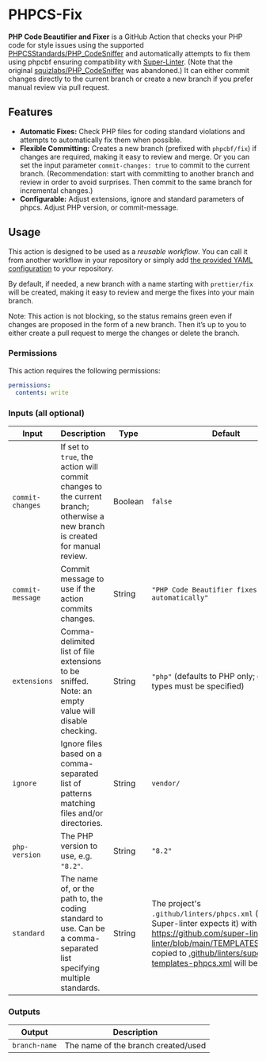 # PHPCS-Fix

**PHP Code Beautifier and Fixer** is a GitHub Action that checks your PHP code for style issues using the supported [PHPCSStandards/PHP_CodeSniffer](https://github.com/PHPCSStandards/PHP_CodeSniffer/) and automatically attempts to fix them using phpcbf ensuring compatibility with [Super-Linter](https://github.com/super-linter/super-linter).
(Note that the original [squizlabs/PHP_CodeSniffer](https://github.com/squizlabs/PHP_CodeSniffer) was abandoned.)
It can either commit changes directly to the current branch or create a new branch if you prefer manual review via pull request.

## Features

- **Automatic Fixes:** Check PHP files for coding standard violations and attempts to automatically fix them when possible.
- **Flexible Committing:** Creates a new branch (prefixed with `phpcbf/fix`) if changes are required, making it easy to review and merge. Or you can set the input parameter `commit-changes: true` to commit to the current branch. (Recommendation: start with committing to another branch and review in order to avoid surprises. Then commit to the same branch for incremental changes.)
- **Configurable:** Adjust extensions, ignore and standard parameters of phpcs. Adjust PHP version, or commit-message.

## Usage

This action is designed to be used as a _reusable workflow_. You can call it from another workflow in your repository or simply add [the provided YAML configuration](.github/workflows/phpcs-phpcbf.yml) to your repository.

By default, if needed, a new branch with a name starting with `prettier/fix` will be created, making it easy to review and merge the fixes into your main branch.

Note: This action is not blocking, so the status remains green even if changes are proposed in the form of a new branch. Then it’s up to you to either create a pull request to merge the changes or delete the branch.

### Permissions

This action requires the following permissions:

```yaml
permissions:
  contents: write
```

### Inputs (all optional)

| Input            | Description                                                                                                                  | Type    | Default                                                                                                                                                                                                                                                              |
| ---------------- | ---------------------------------------------------------------------------------------------------------------------------- | ------- | -------------------------------------------------------------------------------------------------------------------------------------------------------------------------------------------------------------------------------------------------------------------- |
| `commit-changes` | If set to `true`, the action will commit changes to the current branch; otherwise a new branch is created for manual review. | Boolean | `false`                                                                                                                                                                                                                                                              |
| `commit-message` | Commit message to use if the action commits changes.                                                                         | String  | `"PHP Code Beautifier fixes applied automatically"`                                                                                                                                                                                                                  |
| `extensions`     | Comma-delimited list of file extensions to be sniffed. Note: an empty value will disable checking.                           | String  | `"php"` (defaults to PHP only; other file types must be specified)                                                                                                                                                                                                   |
| `ignore`         | Ignore files based on a comma-separated list of patterns matching files and/or directories.                                  | String  | `vendor/`                                                                                                                                                                                                                                                            |
| `php-version`    | The PHP version to use, e.g. `"8.2"`.                                                                                        | String  | `"8.2"`                                                                                                                                                                                                                                                              |
| `standard`       | The name of, or the path to, the coding standard to use. Can be a comma-separated list specifying multiple standards.        | String  | The project's `.github/linters/phpcs.xml` (where Super-linter expects it) with fallback to <https://github.com/super-linter/super-linter/blob/main/TEMPLATES/phpcs.xml> copied to [.github/linters/super-linter-templates-phpcs.xml](.github/linters/super-linter-templates-phpcs.xml) will be used. |

### Outputs

| Output        | Description                         |
| ------------- | ----------------------------------- |
| `branch-name` | The name of the branch created/used |
